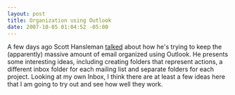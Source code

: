 ```yaml
---
layout: post
title: Organization using Outlook
date: 2007-10-05 01:04:52 -05:00
---
```


A few days ago Scott Hansleman [talked](http://www.hanselman.com/blog/GettingOrganizedWhileDrinkingFromTheOutlookFireHose.aspx) about how he's trying to keep the (apparently) massive amount of email organized using Outlook. He presents some interesting ideas, including creating folders that represent actions, a different inbox folder for each mailing list and separate folders for each project. Looking at my own Inbox, I think there are at least a few ideas here that I am going to try out and see how well they work.
